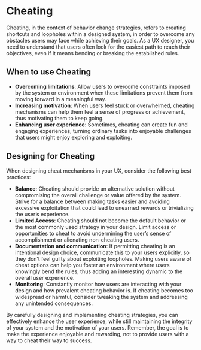 # Cheating

Cheating, in the context of behavior change strategies, refers to creating shortcuts and loopholes within a designed system, in order to overcome any obstacles users may face while achieving their goals. As a UX designer, you need to understand that users often look for the easiest path to reach their objectives, even if it means bending or breaking the established rules.

## When to use Cheating

- **Overcoming limitations**: Allow users to overcome constraints imposed by the system or environment when these limitations prevent them from moving forward in a meaningful way.
- **Increasing motivation**: When users feel stuck or overwhelmed, cheating mechanisms can help them feel a sense of progress or achievement, thus motivating them to keep going.
- **Enhancing user experience**: Sometimes, cheating can create fun and engaging experiences, turning ordinary tasks into enjoyable challenges that users might enjoy exploring and exploiting.

## Designing for Cheating

When designing cheat mechanisms in your UX, consider the following best practices:

- **Balance**: Cheating should provide an alternative solution without compromising the overall challenge or value offered by the system. Strive for a balance between making tasks easier and avoiding excessive exploitation that could lead to unearned rewards or trivializing the user’s experience.
- **Limited Access**: Cheating should not become the default behavior or the most commonly used strategy in your design. Limit access or opportunities to cheat to avoid undermining the user’s sense of accomplishment or alienating non-cheating users.
- **Documentation and communication**: If permitting cheating is an intentional design choice, communicate this to your users explicitly, so they don’t feel guilty about exploiting loopholes. Making users aware of cheat options can help you foster an environment where users knowingly bend the rules, thus adding an interesting dynamic to the overall user experience.
- **Monitoring**: Constantly monitor how users are interacting with your design and how prevalent cheating behavior is. If cheating becomes too widespread or harmful, consider tweaking the system and addressing any unintended consequences.

By carefully designing and implementing cheating strategies, you can effectively enhance the user experience, while still maintaining the integrity of your system and the motivation of your users. Remember, the goal is to make the experience enjoyable and rewarding, not to provide users with a way to cheat their way to success.
